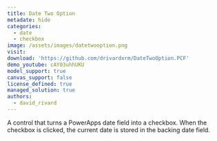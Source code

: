 ```yaml
---
title: Date Two Option
metadate: hide
categories:
  - date
  - checkbox
image: /assets/images/datetwooption.png
visit: 
download: 'https://github.com/drivardxrm/DateTwoOption.PCF'
demo_youtube: cAY03uhhUKU
model_support: true
canvas_support: false
license_defined: true
managed_solution: true
authors:
  - david_rivard
---
```

A control that turns a PowerApps date field into a checkbox. When the checkbox is clicked, the current date is stored in the backing date field.
